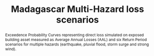 ---
schema: rdl
title: Madagascar Multi-Hazard loss scenarios
organization: GFDRR
filename: lss-mdg-mh-epc
resources:
  - name: Madagascar multi-hazard loss exceedence-probability curves
    aggregation_type: Administrative boundaries
    format:
      - csv
    resource_description: >-
      Dataset includes AAL as well as individual RP loss estimates triggered by
      all assessed hazards combined over different exposure categories at the
      ADM1 and ADM2 levels.
    h-res: ''
    epsg: 4326 (WGS84)
    url: >-
      https://rdl-jkan-datasets.s3-ap-southeast-2.amazonaws.com/loss/lss-mdg-mh-epc.zip
category:
  - Loss
abstract: >-
  Exceedence Probability Curves representing direct loss simulated on exposed
  building asset measured as Average Annual Losses (AAL) and six Return Period
  scenarios for multiple hazards (earthquake, pluvial flood, storm surge and
  strong wind).
notes: >-
  This data set was produced with financial support from the European Union in
  the framework of the ACP-EU Natural Disaster Risk Reduction Program, managed
  by the Global Facility for Disaster Reduction and Recovery (GFDRR).
source: SWIO-RAFI
model_date: '2016'
version: '1'
purpose: >-
  Quantification of site specific risk of flood, earthquakes, tropical cyclones,
  storm surge and tsunamis, to support improvement in the resiliency and
  capacity of South West Indian Ocean island states through the creation of
  disaster risk financing strategies.
project: >-
  GFDRR South West Indian Ocean Risk Assessment and Financing Initiative
  (SWIO-RAFI)
biblio_title: >-
  World Bank (2017) - Southwest Indian Ocean Risk Assessment and Financing
  Initiative: Summary Report and Risk Profiles
biblio_url: >-
  https://www.gfdrr.org/en/publication/southwest-indian-ocean-risk-assessment-and-financing-initiative-summary-report-and-risk
geo_coverage:
  - MDG
license: 'https://creativecommons.org/licenses/by-sa/4.0/'
maintainer: GFDRR
maintainer_email: contact@riskdatalibrary.org
hazard_type:
  - MH
process_type:
  - TCY
time_start: ''
time_end: ''
time_year: ''
occupancy:
  - Mixed
exposure_category:
  - Buildings
val_type:
  - Structure
impact: Direct
loss_type: Ground up
frequency_type:
  - Return Period
return_period: '25, 50, 100, 250, 500, 1000 years'
metric: Annual Average Losses
val_unit: USD
hazard_link: >-
  http://jkan.riskdatalibrary.org/datasets/?category=hazard&geo_coverage=madagascar
exposure_link: 'http://jkan.riskdatalibrary.org/datasets/exp-mdg-all/'
vulnerability_link: ''
---